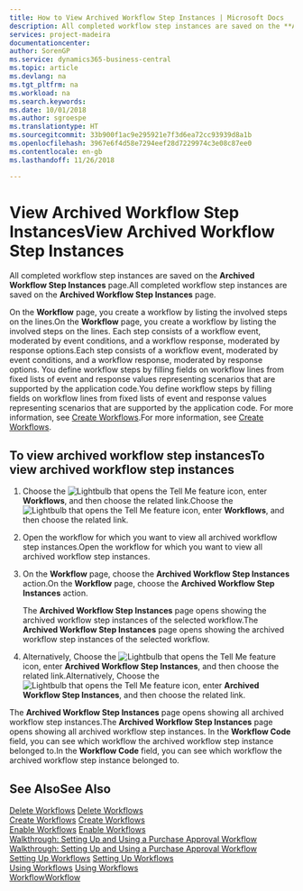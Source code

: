 ```yaml
---
title: How to View Archived Workflow Step Instances | Microsoft Docs
description: All completed workflow step instances are saved on the **Archived Workflow Step Instances** page.
services: project-madeira
documentationcenter: 
author: SorenGP
ms.service: dynamics365-business-central
ms.topic: article
ms.devlang: na
ms.tgt_pltfrm: na
ms.workload: na
ms.search.keywords: 
ms.date: 10/01/2018
ms.author: sgroespe
ms.translationtype: HT
ms.sourcegitcommit: 33b900f1ac9e295921e7f3d6ea72cc93939d8a1b
ms.openlocfilehash: 3967e6f4d58e7294eef28d7229974c3e08c87ee0
ms.contentlocale: en-gb
ms.lasthandoff: 11/26/2018

---
```

# <a name="view-archived-workflow-step-instances"></a><span data-ttu-id="86c16-103">View Archived Workflow Step Instances</span><span class="sxs-lookup"><span data-stu-id="86c16-103">View Archived Workflow Step Instances</span></span>
<span data-ttu-id="86c16-104">All completed workflow step instances are saved on the **Archived Workflow Step Instances** page.</span><span class="sxs-lookup"><span data-stu-id="86c16-104">All completed workflow step instances are saved on the **Archived Workflow Step Instances** page.</span></span>  

 <span data-ttu-id="86c16-105">On the **Workflow** page, you create a workflow by listing the involved steps on the lines.</span><span class="sxs-lookup"><span data-stu-id="86c16-105">On the **Workflow** page, you create a workflow by listing the involved steps on the lines.</span></span> <span data-ttu-id="86c16-106">Each step consists of a workflow event, moderated by event conditions, and a workflow response, moderated by response options.</span><span class="sxs-lookup"><span data-stu-id="86c16-106">Each step consists of a workflow event, moderated by event conditions, and a workflow response, moderated by response options.</span></span> <span data-ttu-id="86c16-107">You define workflow steps by filling fields on workflow lines from fixed lists of event and response values representing scenarios that are supported by the application code.</span><span class="sxs-lookup"><span data-stu-id="86c16-107">You define workflow steps by filling fields on workflow lines from fixed lists of event and response values representing scenarios that are supported by the application code.</span></span> <span data-ttu-id="86c16-108">For more information, see [Create Workflows](across-how-to-create-workflows.md).</span><span class="sxs-lookup"><span data-stu-id="86c16-108">For more information, see [Create Workflows](across-how-to-create-workflows.md).</span></span>  

## <a name="to-view-archived-workflow-step-instances"></a><span data-ttu-id="86c16-109">To view archived workflow step instances</span><span class="sxs-lookup"><span data-stu-id="86c16-109">To view archived workflow step instances</span></span>  
1.  <span data-ttu-id="86c16-110">Choose the ![Lightbulb that opens the Tell Me feature](media/ui-search/search_small.png "Tell me what you want to do") icon, enter **Workflows**, and then choose the related link.</span><span class="sxs-lookup"><span data-stu-id="86c16-110">Choose the ![Lightbulb that opens the Tell Me feature](media/ui-search/search_small.png "Tell me what you want to do") icon, enter **Workflows**, and then choose the related link.</span></span>  
2.  <span data-ttu-id="86c16-111">Open the workflow for which you want to view all archived workflow step instances.</span><span class="sxs-lookup"><span data-stu-id="86c16-111">Open the workflow for which you want to view all archived workflow step instances.</span></span>  
3.  <span data-ttu-id="86c16-112">On the **Workflow** page, choose the **Archived Workflow Step Instances** action.</span><span class="sxs-lookup"><span data-stu-id="86c16-112">On the **Workflow** page, choose the **Archived Workflow Step Instances** action.</span></span>  

    <span data-ttu-id="86c16-113">The **Archived Workflow Step Instances** page opens showing the archived workflow step instances of the selected workflow.</span><span class="sxs-lookup"><span data-stu-id="86c16-113">The **Archived Workflow Step Instances** page opens showing the archived workflow step instances of the selected workflow.</span></span>  
4.  <span data-ttu-id="86c16-114">Alternatively, Choose the ![Lightbulb that opens the Tell Me feature](media/ui-search/search_small.png "Tell me what you want to do") icon, enter **Archived Workflow Step Instances**, and then choose the related link.</span><span class="sxs-lookup"><span data-stu-id="86c16-114">Alternatively, Choose the ![Lightbulb that opens the Tell Me feature](media/ui-search/search_small.png "Tell me what you want to do") icon, enter **Archived Workflow Step Instances**, and then choose the related link.</span></span>  

<span data-ttu-id="86c16-115">The **Archived Workflow Step Instances** page opens showing all archived workflow step instances.</span><span class="sxs-lookup"><span data-stu-id="86c16-115">The **Archived Workflow Step Instances** page opens showing all archived workflow step instances.</span></span> <span data-ttu-id="86c16-116">In the **Workflow Code** field, you can see which workflow the archived workflow step instance belonged to.</span><span class="sxs-lookup"><span data-stu-id="86c16-116">In the **Workflow Code** field, you can see which workflow the archived workflow step instance belonged to.</span></span>  

## <a name="see-also"></a><span data-ttu-id="86c16-117">See Also</span><span class="sxs-lookup"><span data-stu-id="86c16-117">See Also</span></span>  
 <span data-ttu-id="86c16-118">[Delete Workflows](across-how-to-delete-workflows.md) </span><span class="sxs-lookup"><span data-stu-id="86c16-118">[Delete Workflows](across-how-to-delete-workflows.md) </span></span>  
 <span data-ttu-id="86c16-119">[Create Workflows](across-how-to-create-workflows.md) </span><span class="sxs-lookup"><span data-stu-id="86c16-119">[Create Workflows](across-how-to-create-workflows.md) </span></span>  
 <span data-ttu-id="86c16-120">[Enable Workflows](across-how-to-enable-workflows.md) </span><span class="sxs-lookup"><span data-stu-id="86c16-120">[Enable Workflows](across-how-to-enable-workflows.md) </span></span>  
 <span data-ttu-id="86c16-121">[Walkthrough: Setting Up and Using a Purchase Approval Workflow](walkthrough-setting-up-and-using-a-purchase-approval-workflow.md) </span><span class="sxs-lookup"><span data-stu-id="86c16-121">[Walkthrough: Setting Up and Using a Purchase Approval Workflow](walkthrough-setting-up-and-using-a-purchase-approval-workflow.md) </span></span>  
 <span data-ttu-id="86c16-122">[Setting Up Workflows](across-set-up-workflows.md) </span><span class="sxs-lookup"><span data-stu-id="86c16-122">[Setting Up Workflows](across-set-up-workflows.md) </span></span>  
 <span data-ttu-id="86c16-123">[Using Workflows](across-use-workflows.md) </span><span class="sxs-lookup"><span data-stu-id="86c16-123">[Using Workflows](across-use-workflows.md) </span></span>  
 [<span data-ttu-id="86c16-124">Workflow</span><span class="sxs-lookup"><span data-stu-id="86c16-124">Workflow</span></span>](across-workflow.md)

